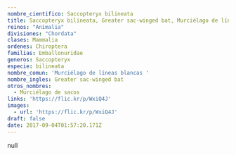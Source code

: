 ```yaml
---
nombre_cientifico: Saccopteryx bilineata
title: Saccopteryx bilineata, Greater sac-winged bat, Murciélago de líneas blancas 
reinos: "Animalia"
divisiones: "Chordata"
clases: Mammalia
ordenes: Chiroptera
familias: Emballonuridae
generos: Saccopteryx
especie: bilineata
nombre_comun: 'Murciélago de líneas blancas '
nombre_ingles: Greater sac-winged bat
otros_nombres:
  - Murciélago de sacos
links: 'https://flic.kr/p/WxiQ4J'
images:
  - url: 'https://flic.kr/p/WxiQ4J'
draft: false
date: 2017-09-04T01:57:20.171Z
---
```

null
